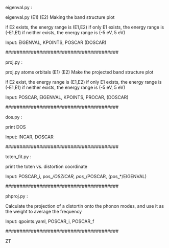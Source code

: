 eigenval.py :

eigenval.py (E1) (E2)
Making the band structure plot

if E2 exists, the energy range is (E1,E2)
if only E1 exists, the energy range is (-E1,E1)
if neither exists, the energy range is (-5 eV, 5 eV)

Input: EIGENVAL, KPOINTS, POSCAR (DOSCAR)

########################################

proj.py :

proj.py atoms orbitals (E1) (E2)
Make the projected band structure plot

if E2 exist, the energy range is (E1,E2)
if only E1 exists, the energy range is (-E1,E1)
if neither exists, the energy range is (-5 eV, 5 eV)

Input: POSCAR, EIGENVAL, KPOINTS, PROCAR, (DOSCAR)

########################################

dos.py :

print DOS

Input: INCAR, DOSCAR

########################################

toten_fit.py :

print the toten vs. distortion coordinate 

Input: POSCAR_i, pos_*/OSZICAR, pos_*/POSCAR, (pos_*/EIGENVAL)

########################################

phproj.py :

Calculate the projection of a distortin onto the phonon modes,
and use it as the weight to average the frequency

Input: qpoints.yaml, POSCAR_i, POSCAR_f

########################################

ZT
